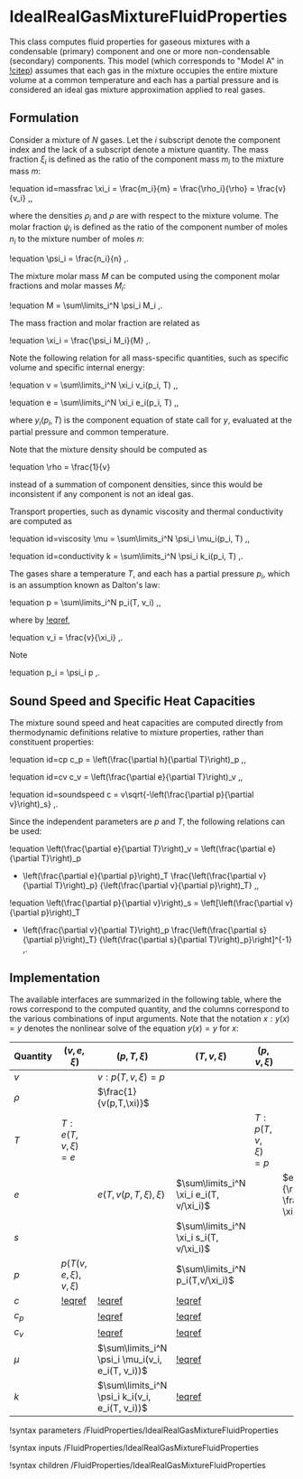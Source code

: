 # IdealRealGasMixtureFluidProperties

This class computes fluid properties for gaseous mixtures with a condensable
(primary) component and one or more non-condensable (secondary) components.
This model (which corresponds to "Model A" in [!citep](hansel2018ncgs))
assumes that each gas in the mixture occupies the entire mixture
volume at a common temperature and each has a partial pressure and is considered
an ideal gas mixture approximation applied to real gases.

## Formulation

Consider a mixture of $N$ gases. Let the $i$ subscript denote the component index
and the lack of a subscript denote a mixture quantity. The mass fraction $\xi_i$
is defined as the ratio of the component mass $m_i$ to the mixture mass $m$:

!equation id=massfrac
\xi_i = \frac{m_i}{m} = \frac{\rho_i}{\rho} = \frac{v}{v_i} \,,

where the densities $\rho_i$ and $\rho$ are with respect to the mixture volume. The molar fraction
$\psi_i$ is defined as the ratio of the component number of moles $n_i$ to the mixture
number of moles $n$:

!equation
\psi_i = \frac{n_i}{n} \,.

The mixture molar mass $M$ can be computed using the component molar fractions
and molar masses $M_i$:

!equation
M = \sum\limits_i^N \psi_i M_i \,.

The mass fraction and molar fraction are related as

!equation
\xi_i = \frac{\psi_i M_i}{M} \,.

Note the following relation for all mass-specific quantities, such as
specific volume and specific internal energy:

!equation
v = \sum\limits_i^N \xi_i v_i(p_i, T) \,,

!equation
e = \sum\limits_i^N \xi_i e_i(p_i, T) \,,

where $y_i(p_i, T)$ is the component equation of state call for $y$, evaluated
at the partial pressure and common temperature.

Note that the mixture density should be computed as

!equation
\rho = \frac{1}{v}

instead of a summation of component densities, since this would be
inconsistent if any component is not an ideal gas.

Transport properties, such as dynamic viscosity and thermal conductivity are
computed as

!equation id=viscosity
\mu = \sum\limits_i^N \psi_i \mu_i(p_i, T) \,,

!equation id=conductivity
k = \sum\limits_i^N \psi_i k_i(p_i, T) \,.

The gases share a temperature $T$, and each has a partial pressure $p_i$,
which is an assumption known as Dalton's law:

!equation
p = \sum\limits_i^N p_i(T, v_i) \,,

where by [!eqref](massfrac),

!equation
v_i = \frac{v}{\xi_i} \,.

Note

!equation
p_i = \psi_i p \,.

## Sound Speed and Specific Heat Capacities

The mixture sound speed and heat capacities are computed directly from thermodynamic definitions
relative to mixture properties, rather than constituent properties:

!equation id=cp
c_p = \left(\frac{\partial h}{\partial T}\right)_p \,,

!equation id=cv
c_v = \left(\frac{\partial e}{\partial T}\right)_v \,,

!equation id=soundspeed
c = v\sqrt{-\left(\frac{\partial p}{\partial v}\right)_s} \,.

Since the independent parameters are $p$ and $T$, the following relations can be used:

!equation
\left(\frac{\partial e}{\partial T}\right)_v = \left(\frac{\partial e}{\partial T}\right)_p
  - \left(\frac{\partial e}{\partial p}\right)_T
  \frac{\left(\frac{\partial v}{\partial T}\right)_p}
  {\left(\frac{\partial v}{\partial p}\right)_T} \,,

!equation
\left(\frac{\partial p}{\partial v}\right)_s = \left[\left(\frac{\partial v}{\partial p}\right)_T
  - \left(\frac{\partial v}{\partial T}\right)_p
  \frac{\left(\frac{\partial s}{\partial p}\right)_T}
  {\left(\frac{\partial s}{\partial T}\right)_p}\right]^{-1} \,.

## Implementation

The available interfaces are summarized in the following table, where the rows
correspond to the computed quantity, and the columns correspond to the various
combinations of input arguments. Note that the notation
$x : y(x) = y$ denotes the nonlinear solve of the equation $y(x) = y$ for $x$:

| Quantity | $(v,e,\xi)$ | $(p,T,\xi)$ | $(T,v,\xi)$ | $(p,v,\xi)$ | $(p,\rho,\xi)$ |
| :- | - | - | - | - | - |
| $v$ |   | $v: p(T,v,\xi) = p$ |   |   |   |
| $\rho$ |   | $\frac{1}{v(p,T,\xi)}$ |   |   |   |
| $T$ | $T: e(T,v,\xi) = e$ |   |   | $T: p(T,v,\xi) = p$ |   |
| $e$ |   | $e(T,v(p,T,\xi),\xi)$ | $\sum\limits_i^N \xi_i e_i(T, v/\xi_i)$ |   | $e(T(p,\frac{1}{\rho},\xi), \frac{1}{\rho}, \xi)$ |
| $s$ |   |   | $\sum\limits_i^N \xi_i s_i(T, v/\xi_i)$ |   |   |
| $p$ | $p(T(v,e,\xi),v,\xi)$ |   | $\sum\limits_i^N p_i(T,v/\xi_i)$ |   |   |
| $c$ | [!eqref](soundspeed) | [!eqref](soundspeed) | [!eqref](soundspeed) |   |   |
| $c_p$ |   | [!eqref](cp) | [!eqref](cp) |   |   |
| $c_v$ |   | [!eqref](cv) | [!eqref](cv) |   |   |
| $\mu$ |   | $\sum\limits_i^N \psi_i \mu_i(v_i, e_i(T, v_i))$ | [!eqref](viscosity) |   |   |
| $k$ |   | $\sum\limits_i^N \psi_i k_i(v_i, e_i(T, v_i))$ | [!eqref](conductivity) |   |   |

!syntax parameters /FluidProperties/IdealRealGasMixtureFluidProperties

!syntax inputs /FluidProperties/IdealRealGasMixtureFluidProperties

!syntax children /FluidProperties/IdealRealGasMixtureFluidProperties
